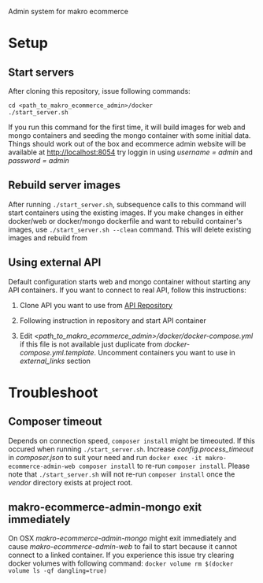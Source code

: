 Admin system for makro ecommerce
# Setup
## Start servers
After cloning this repository, issue following commands:
```
cd <path_to_makro_ecommerce_admin>/docker
./start_server.sh
```
If you run this command for the first time, it will build images for web and mongo containers and seeding the mongo container with some initial data. Things should work out of the box and ecommerce admin website will be available at [http://localhost:8054]() try loggin in using _username = admin_ and _password = admin_
## Rebuild server images
After running `./start_server.sh`, subsequence calls to this command will start containers using the existing images. If you make changes in either docker/web or docker/mongo dockerfile and want to rebuild container's images, use `./start_server.sh --clean` command. This will delete existing images and rebuild from
## Using external API
Default configuration starts web and mongo container without starting any API containers. If you want to connect to real API, follow this instructions: 

1. Clone API you want to use from [API Repository](https://bitbucket.org/account/user/dev2-egg/projects/MKO)

2. Following instruction in repository and start API container

3. Edit _<path_to_makro_ecommerce_admin>/docker/docker-compose.yml_ if this file is not available just duplicate from _docker-compose.yml.template_. Uncomment containers you want to use in _external_links_ section
# Troubleshoot
## Composer timeout
Depends on connection speed, `composer install` might be timeouted. If this occured when running `./start_server.sh`. Increase _config.process\_timeout_ in _composer.json_ to suit your need and run
`docker exec -it makro-ecommerce-admin-web composer install` to re-run `composer install`. Please note that `./start_server.sh` will not re-run `composer install` once the _vendor_ directory exists at project root.
## makro-ecommerce-admin-mongo exit immediately
On OSX _makro-ecommerce-admin-mongo_ might exit immediately and cause _makro-ecommerce-admin-web_ to fail to start because it cannot connect to a linked container. If you experience this issue try clearing docker volumes with following command:
`docker volume rm $(docker volume ls -qf dangling=true)`